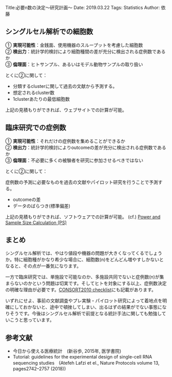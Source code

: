 Title:必要n数の決定～研究計画～
Date: 2019.03.22
Tags: Statistics
Author: 依藤

## シングルセル解析での細胞数
① **実現可能性**：金銭面、使用機器のスループットを考慮した細胞数  
② **検出力**：統計学的検討により細胞種間の差が充分に検出される症例数であるか  
③ **倫理面**：ヒトサンプル、あるいはモデル動物サンプルの取り扱い  

とくに②に関して：

- 分類するclusterに関して過去の文献から予測する。
- 想定されるcluster数
- 1clusterあたりの最低細胞数

上記の見積もりができれば、ウェブサイトでの計算が可能。

## 臨床研究での症例数
① **実現可能性**：それだけの症例数を集めることができるか  
② **検出力**：統計学的検討によりoutcomeの差が充分に検出される症例数であるか  
③ **倫理面**：不必要に多くの被験者を研究に参加させるべきではない  

とくに②に関して：

症例数の予測に必要なものを過去の文献やパイロット研究を行うことで予測する。

- outcomeの差
- データのばらつき(標準偏差)

上記の見積もりができれば、ソフトウェアでの計算が可能。 (cf.) [Power and Sample Size Calculation (PS)](http://biostat.mc.vanderbilt.edu/wiki/Main/PowerSampleSize)

## まとめ
シングルセル解析では、やはり値段や機器の問題が大きくなってくるでしょうか。特に細胞種がかなり希少な場合に、細胞数(n)をどんどん増やすしかないとなると、その点が一番気になります。

一方で臨床研究では、単施設で可能なのか、多施設共同でないと症例数(n)が集まらないのかという問題は切実です。そしてヒトを対象にする以上、症例数決定の明確な理由が必要です。[CONSORT2010 checklist](http://www.consort-statement.org/media/default/downloads/consort%202010%20checklist.pdf)にも記載があります。

いずれにせよ、事前の文献調査やプレ実験・パイロット研究によって着地点を明確にしておかないと、途中で頓挫してしまい、出るはずの結果がでない事態になりそうです。今後はシングルセル解析で前提となる統計手法に関しても勉強していこうと思っています。

## 参考文献
- 今日から使える医療統計　(新谷歩, 2015年, 医学書院)
- Tutorial: guidelines for the experimental design of single-cell RNA sequencing studies　(Atefeh Lafzi et el., Nature Protocols volume 13, pages2742–2757 (2018))
